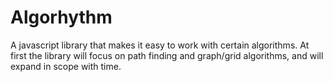 # Algorhythm
A javascript library that makes it easy to work with certain algorithms. At first the library will focus on path finding and graph/grid algorithms, and will expand in scope with time. 
